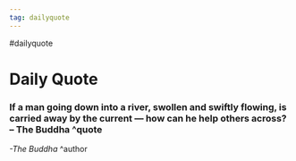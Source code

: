 ```yaml
---
tag: dailyquote
---
```


#dailyquote

# Daily Quote

### If a man going down into a river, swollen and swiftly flowing, is carried away by the current — how can he help others across? – The Buddha ^quote
*-The Buddha* ^author

